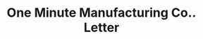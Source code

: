 ---
doi: 10.7916/D8612B8Q
date_other: '1928'
date_other_textual: '1928'
form: correspondence
genre:
- Letters (correspondence)
name:
- One Minute Manufacturing Co.
object_in_context_url: https://biggert.cul.columbia.edu/items/view/ave_biggert_00142
subject_hierarchical_geographic:
- Newton, Iowa, United States
subject_name:
- One Minute Manufacturing Co.
title: One Minute Manufacturing Co.. Letter
sort_title: One Minute Manufacturing Co.. Letter
call_number: ave_biggert_00142
coordinates:
- 41.698611111111106,-93.04694444444445
pid: ave_biggert_00142
identifiers: ave_biggert_00142
thumbnail: https://derivativo-3.library.columbia.edu/iiif/2/ldpd:342915/full/!256,256/0/native.jpg
permalink: /biggert/ave_biggert_00142/
layout: iiif-image-page
---